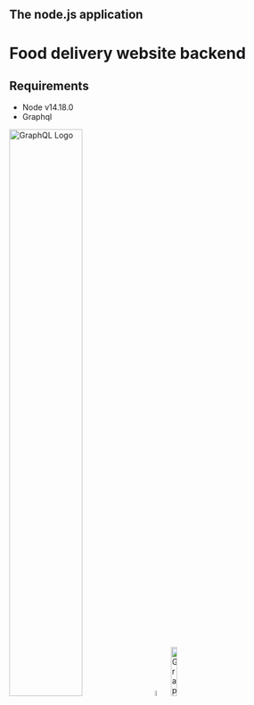 ## The node.js application

# Food delivery website backend

## Requirements

- Node v14.18.0
- Graphql

<img alt="GraphQL Logo" src="https://img.shields.io/badge/Node.js-43853D?style=for-the-badge&logo=node.js&logoColor=white" width="51%" />
<img alt="GraphQL Logo" src="https://graphql.org/img/logo.svg" width="5%" />
<img alt="GraphQL Logo" src="https://img.shields.io/badge/JavaScript-F7DF1E?style=for-the-badge&logo=javascript&logoColor=black" width="15%" />
